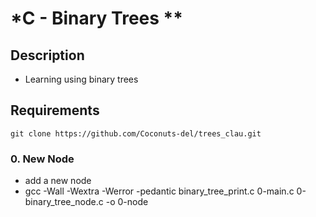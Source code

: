 # *C - Binary Trees **
 
## **Description**
* Learning  using binary trees

## **Requirements**
```
git clone https://github.com/Coconuts-del/trees_clau.git

```

### **0. New Node**

* add  a new node  
* gcc -Wall -Wextra -Werror -pedantic binary_tree_print.c 0-main.c 0-binary_tree_node.c -o 0-node
